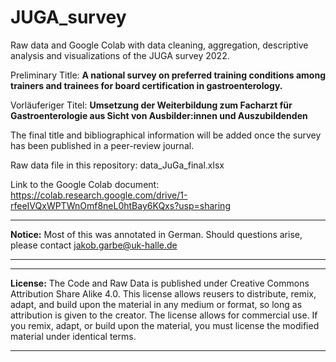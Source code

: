 # JUGA_survey
Raw data and Google Colab with data cleaning, aggregation, descriptive analysis and visualizations of the JUGA survey 2022.

Preliminary Title: **A national survey on preferred training conditions among trainers and trainees for board certification in gastroenterology.**

Vorläuferiger Titel: **Umsetzung der Weiterbildung zum Facharzt für Gastroenterologie aus Sicht von Ausbilder:innen und Auszubildenden**

The final title and bibliographical information will be added once the survey has been published in a peer-review journal.

Raw data file in this repository: data_JuGa_final.xlsx

Link to the Google Colab document: https://colab.research.google.com/drive/1-rfeeIVQxWPTWnOmf8neL0htBay6KQxs?usp=sharing

---
**Notice:**
 Most of this was annotated in German. Should questions arise, please contact jakob.garbe@uk-halle.de

---

---
**License:**
The Code and Raw Data is published under Creative Commons Attribution Share Alike 4.0. This license allows reusers to distribute, remix, adapt, and build upon the material in any medium or format, so long as attribution is given to the creator. The license allows for commercial use. If you remix, adapt, or build upon the material, you must license the modified material under identical terms.

---
